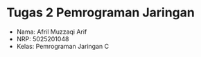 # Tugas 2 Pemrograman Jaringan
- Nama: Afril Muzzaqi Arif
- NRP: 5025201048
- Kelas: Pemrograman Jaringan C
